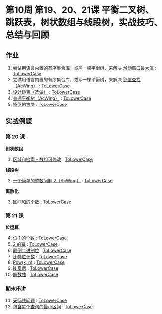 # 第10周 第19、20、21课 平衡二叉树、跳跃表，树状数组与线段树，实战技巧、总结与回顾

## 作业

1. 尝试用语言内置的有序集合库，或写一棵平衡树，来解决 [滑动窗口最大值](https://leetcode.com/problems/sliding-window-maximum/) : [ToLowerCase](./src/main/java/com/inbetter/homework/algorithm/ToLowerCase.java)
2. 尝试用语言内置的有序集合库，或写一棵平衡树，来解决 [邻值查找（AcWing）]( https://www.acwing.com/problem/content/138/ ) : [ToLowerCase](./src/main/java/com/inbetter/homework/algorithm/ToLowerCase.java)
3. [设计跳表（选做）](https://leetcode.com/problems/design-skiplist/) : [ToLowerCase](./src/main/java/com/inbetter/homework/algorithm/ToLowerCase.java)
4. [普通平衡树（AcWing）](https://www.acwing.com/problem/content/255/) : [ToLowerCase](./src/main/java/com/inbetter/homework/algorithm/ToLowerCase.java)
5. [掉落的方块](https://leetcode.com/problems/falling-squares/) : [ToLowerCase](./src/main/java/com/inbetter/homework/algorithm/ToLowerCase.java)

## 实战例题

### 第 20 课

**树状数组**

1. [区域和检索 - 数组可修改](https://leetcode.com/problems/range-sum-query-mutable/) : [ToLowerCase](./src/main/java/com/inbetter/homework/algorithm/ToLowerCase.java)

**线段树**

2. [一个简单的整数问题 2（AcWing）](https://www.acwing.com/problem/content/description/244/) : [ToLowerCase](./src/main/java/com/inbetter/homework/algorithm/ToLowerCase.java)

**离散化**

3. [区间和的个数](https://leetcode.com/problems/count-of-range-sum/) : [ToLowerCase](./src/main/java/com/inbetter/homework/algorithm/ToLowerCase.java)

### 第 21 课

**位运算**

4. [位 1 的个数](https://leetcode.com/problems/number-of-1-bits/) : [ToLowerCase](./src/main/java/com/inbetter/homework/algorithm/ToLowerCase.java)
5. [2 的幂](https://leetcode.com/problems/power-of-two/) : [ToLowerCase](./src/main/java/com/inbetter/homework/algorithm/ToLowerCase.java)
6. [颠倒二进制位](https://leetcode.com/problems/reverse-bits/) : [ToLowerCase](./src/main/java/com/inbetter/homework/algorithm/ToLowerCase.java)
7. [比特位计数](https://leetcode.com/problems/counting-bits/) : [ToLowerCase](./src/main/java/com/inbetter/homework/algorithm/ToLowerCase.java)
8. [Pow(x, n)](https://leetcode.com/problems/powx-n/) : [ToLowerCase](./src/main/java/com/inbetter/homework/algorithm/ToLowerCase.java)
9. [N 皇后](https://leetcode.com/problems/n-queens/) : [ToLowerCase](./src/main/java/com/inbetter/homework/algorithm/ToLowerCase.java)
10. [解数独](https://leetcode.com/problems/sudoku-solver/) : [ToLowerCase](./src/main/java/com/inbetter/homework/algorithm/ToLowerCase.java)

### 期末串讲

11. [天际线问题](https://leetcode.com/problems/the-skyline-problem/) : [ToLowerCase](./src/main/java/com/inbetter/homework/algorithm/ToLowerCase.java)
12. [包含每个查询的最小区间](https://leetcode.com/problems/minimum-interval-to-include-each-query/) : [ToLowerCase](./src/main/java/com/inbetter/homework/algorithm/ToLowerCase.java)